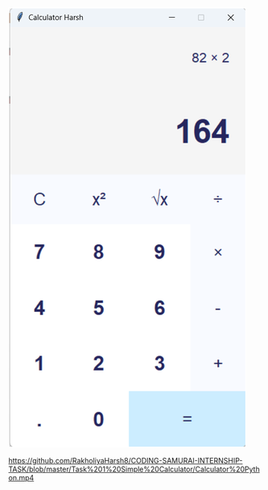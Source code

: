 <img width="473" height="874" alt="Screenshot 2025-09-21 131528" src="https://github.com/RakholiyaHarsh8/CODING-SAMURAI-INTERNSHIP-TASK/blob/master/Task%201%20Simple%20Calculator/Screenshot%202025-09-21%20131528.png" />



https://github.com/RakholiyaHarsh8/CODING-SAMURAI-INTERNSHIP-TASK/blob/master/Task%201%20Simple%20Calculator/Calculator%20Python.mp4

